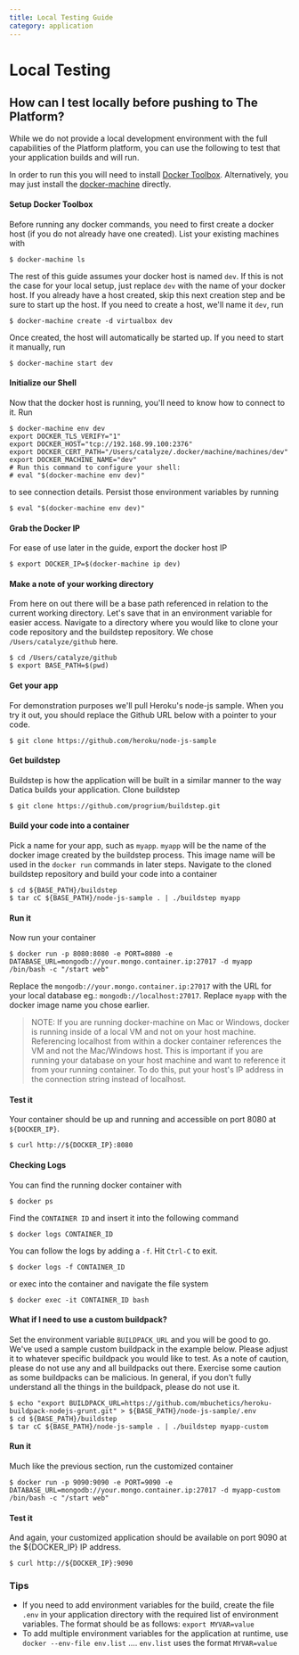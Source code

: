 ```yaml
---
title: Local Testing Guide
category: application
---
```


# Local Testing

## How can I test locally before pushing to The Platform?

While we do not provide a local development environment with the full capabilities of the Platform platform, you can use the following to test that your application builds and will run.

In order to run this you will need to install [Docker Toolbox](https://www.docker.com/products/docker-toolbox). Alternatively, you may just install the [docker-machine](https://docs.docker.com/machine/install-machine/) directly.

#### Setup Docker Toolbox

Before running any docker commands, you need to first create a docker host (if you do not already have one created). List your existing machines with

```
$ docker-machine ls
```

The rest of this guide assumes your docker host is named `dev`. If this is not the case for your local setup, just replace `dev` with the name of your docker host. If you already have a host created, skip this next creation step and be sure to start up the host. If you need to create a host, we'll name it `dev`, run

```
$ docker-machine create -d virtualbox dev
```

Once created, the host will automatically be started up. If you need to start it manually, run

```
$ docker-machine start dev
```

#### Initialize our Shell

Now that the docker host is running, you'll need to know how to connect to it. Run

```
$ docker-machine env dev
export DOCKER_TLS_VERIFY="1"
export DOCKER_HOST="tcp://192.168.99.100:2376"
export DOCKER_CERT_PATH="/Users/catalyze/.docker/machine/machines/dev"
export DOCKER_MACHINE_NAME="dev"
# Run this command to configure your shell:
# eval "$(docker-machine env dev)"
```

to see connection details. Persist those environment variables by running

```
$ eval "$(docker-machine env dev)"
```

#### Grab the Docker IP

For ease of use later in the guide, export the docker host IP

```
$ export DOCKER_IP=$(docker-machine ip dev)
```

#### Make a note of your working directory

From here on out there will be a base path referenced in relation to the current working directory. Let's save that in an environment variable for easier access. Navigate to a directory where you would like to clone your code repository and the buildstep repository. We chose `/Users/catalyze/github` here.

```
$ cd /Users/catalyze/github
$ export BASE_PATH=$(pwd)
```

#### Get your app

For demonstration purposes we'll pull Heroku's node-js sample. When you try it out, you should replace the Github URL below with a pointer to your code.

```
$ git clone https://github.com/heroku/node-js-sample
```

#### Get buildstep

Buildstep is how the application will be built in a similar manner to the way Datica builds your application. Clone buildstep

```
$ git clone https://github.com/progrium/buildstep.git
```

#### Build your code into a container

Pick a name for your app, such as `myapp`. `myapp` will be the name of the docker image created by the buildstep process. This image name will be used in the `docker run` commands in later steps. Navigate to the cloned buildstep repository and build your code into a container

```
$ cd ${BASE_PATH}/buildstep
$ tar cC ${BASE_PATH}/node-js-sample . | ./buildstep myapp
```

#### Run it

Now run your container

```
$ docker run -p 8080:8080 -e PORT=8080 -e DATABASE_URL=mongodb://your.mongo.container.ip:27017 -d myapp /bin/bash -c "/start web"
```

Replace the `mongodb://your.mongo.container.ip:27017` with the URL for your local database eg.: `mongodb://localhost:27017`. Replace `myapp` with the docker image name you chose earlier.

> NOTE: If you are running docker-machine on Mac or Windows, docker is running inside of a local VM and not on your host machine. Referencing localhost from within a docker container references the VM and not the Mac/Windows host. This is important if you are running your database on your host machine and want to reference it from your running container. To do this, put your host's IP address in the connection string instead of localhost.

#### Test it

Your container should be up and running and accessible on port 8080 at `${DOCKER_IP}`.

```
$ curl http://${DOCKER_IP}:8080
```

#### Checking Logs

You can find the running docker container with

```
$ docker ps
```

Find the `CONTAINER ID` and insert it into the following command

```
$ docker logs CONTAINER_ID
```

You can follow the logs by adding a `-f`. Hit `Ctrl-C` to exit.

```
$ docker logs -f CONTAINER_ID
```

or exec into the container and navigate the file system

```
$ docker exec -it CONTAINER_ID bash
```

#### What if I need to use a custom buildpack?

Set the environment variable `BUILDPACK_URL` and you will be good to go. We've used a sample custom buildpack in the example below. Please adjust it to whatever specific buildpack you would like to test. As a note of caution, please do not use any and all buildpacks out there. Exercise some caution as some buildpacks can be malicious. In general, if you don't fully understand all the things in the buildpack, please do not use it.

```
$ echo "export BUILDPACK_URL=https://github.com/mbuchetics/heroku-buildpack-nodejs-grunt.git" > ${BASE_PATH}/node-js-sample/.env
$ cd ${BASE_PATH}/buildstep
$ tar cC ${BASE_PATH}/node-js-sample . | ./buildstep myapp-custom
```

#### Run it

Much like the previous section, run the customized container

```
$ docker run -p 9090:9090 -e PORT=9090 -e DATABASE_URL=mongodb://your.mongo.container.ip:27017 -d myapp-custom /bin/bash -c "/start web"
```

#### Test it

And again, your customized application should be available on port 9090 at the ${DOCKER_IP} IP address.

```
$ curl http://${DOCKER_IP}:9090
```

### Tips

* If you need to add environment variables for the build, create the file `.env` in your application directory with the required list of environment variables. The format should be as follows: `export MYVAR=value`
* To add multiple environment variables for the application at runtime, use `docker --env-file env.list` .... `env.list` uses the format `MYVAR=value`
